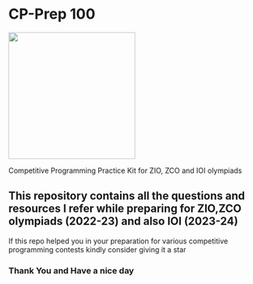 # CP-Prep 100

<img src="https://user-images.githubusercontent.com/88311744/178057662-2dab8603-0d7f-4a16-ae23-468e89e66d7e.gif" height=250 width=250>


Competitive Programming Practice Kit for ZIO, ZCO and IOI olympiads

## This repository contains all the questions and resources I refer while preparing for ZIO,ZCO olympiads (2022-23) and also IOI (2023-24)

If this repo helped you in your preparation for various competitive programming contests kindly consider giving it a star

### Thank You and Have a nice day
